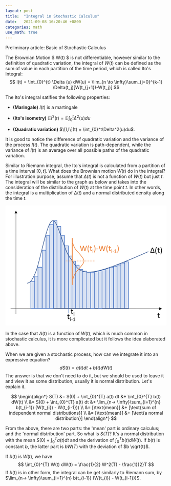 ```yaml
---
layout: post
title:  "Integral in Stochastic Calculus"
date:   2021-09-08 16:20:46 +0800
categories: math
use_math: true
---
```


Preliminary article: Basic of Stochastic Calculus

The Brownian Motion $ W(t) $ is not differentiable, however similar to the definition of quadratic variation, the integral of $W(t)$ can be defined as the sum of value in each partition of the time period, which is called Ito's Integral:
$$
I(t) = \int_{0}^{t} \Delta (u) dW(u) = \lim_{n \to \infty}\sum_{j=0}^{k-1} \Delta(t_j)[W(t_{j+1})-W(t_j)]
$$

The Ito's integral satifies the following properties:

* **(Maringale)** $I(t)$ is a martingale

* **(Ito's isometry)** $\mathbb{E}I^2(t) = \mathbb{E}\int_{0}^t\Delta^2(u)du$

* **(Quadratic variation)** $\[I,I\](t) = \int_{0}^t\Delta^2(u)du$.

It is good to notice the difference of quadratic variation and the variance of the process $I(t)$. The quadratic variation is path-dependent, while the variance of $I(t)$ is an average over all possible paths of the quadratic variation.

Similar to Riemann integral, the Ito's integral is calculated from a partition of a time interval $[0,t]$. What does the Brownian motion $W(t)$ do in the integral? For illustration purpose, assume that $\Delta (t)$ is not a function of $W(t)$ but just $t$. The integral will be similar to the graph as below and takes into the consideration of the distribution of $W(t)$ at the time point $t$. In other words, the integral is a multiplication of $\Delta (t)$ and a normal distributed density along the time $t$. 

![Integral_Ito](/image/Integral_Ito.png)

In the case that $\Delta (t)$ is a function of $W(t)$, which is much common in stochastic calculus, it is more complicated but it follows the idea elaborated above.

When we are given a stochastic process, how can we integrate it into an expressive equation? 
$$ dS(t) = a(t) dt + b(t) dW(t) $$
The answer is that we don't need to do it, but we should be used to leave it and view it as some distribution, usually it is normal distribution. Let's explain it.

$$
\begin{align*}
 S(T) &= S(0) + \int_{0}^{T} a(t) dt &+ \int_{0}^{T} b(t) dW(t) \\
    &= S(0) + \int_{0}^{T} a(t) dt &+ \lim_{n-> \infty}\sum_{i=1}^{n} b(t_{i-1}) (W(t_{i}) - W(t_{i-1})) \\
    &= [\text{mean}] &+ [\text{sum of independent normal distributions}] \\
    &= [\text{mean}] &+ [\text{a normal distribution}]
\end{align*}
$$

From the above, there are two parts: the 'mean' part is ordinary calculus; and the 'normal distribution' part. So what is $S(T)$? It's a normal distribution with the mean $S(0) + \int_{0}^{T} a(t) dt$ and the derivation of $\int_{0}^{T} b(t) dW(t)$. If $b(t)$ is constant $b$, the latter part is $b W(T)$ with the deviation of $b \sqrt{t}$.

If $b(t)$ is $W(t)$, we have
$$ \int_{0}^{T} W(t) dW(t) = \frac{1}{2} W^2(T) - \frac{1}{2}T
$$
If $b(t)$ is in other form, the integral can be get similarly to Riemann sum, by $\lim_{n-> \infty}\sum_{i=1}^{n} b(t_{i-1}) (W(t_{i}) - W(t_{i-1}))$.




